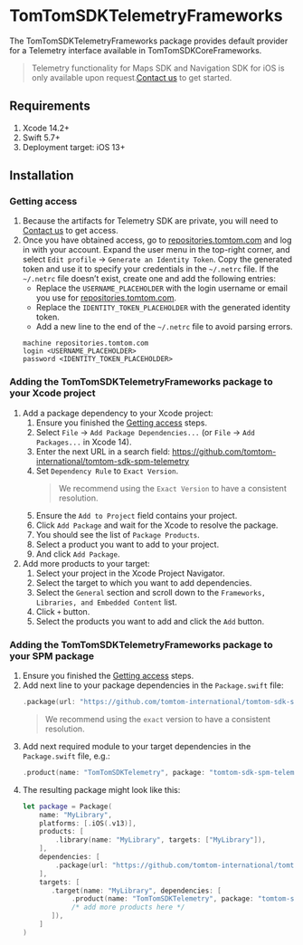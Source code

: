 # TomTomSDKTelemetryFrameworks

The TomTomSDKTelemetryFrameworks package provides default provider for a Telemetry interface available in TomTomSDKCoreFrameworks.

> Telemetry functionality for Maps SDK and Navigation SDK for iOS is only available upon request.[Contact us](https://developer.tomtom.com/tomtom-sdk-for-ios/request-access) to get started.

## Requirements

1. Xcode 14.2+
1. Swift 5.7+
1. Deployment target: iOS 13+

## Installation
### Getting access
1. Because the artifacts for Telemetry SDK are private, you will need to [Contact us](https://developer.tomtom.com/tomtom-sdk-for-ios/request-access) to get access.
2. Once you have obtained access, go to [repositories.tomtom.com](https://repositories.tomtom.com) and log in with your account. Expand the user menu in the top-right corner, and select `Edit profile` → `Generate an Identity Token`. Copy the generated token and use it to specify your credentials in the `~/.netrc` file. If the `~/.netrc` file doesn’t exist, create one and add the following entries:
    * Replace the `USERNAME_PLACEHOLDER` with the login username or email you use for [repositories.tomtom.com](https://repositories.tomtom.com).
    * Replace the `IDENTITY_TOKEN_PLACEHOLDER` with the generated identity token.
    * Add a new line to the end of the `~/.netrc` file to avoid parsing errors.
    ```
    machine repositories.tomtom.com
    login <USERNAME_PLACEHOLDER>
    password <IDENTITY_TOKEN_PLACEHOLDER>
    ```
### Adding the TomTomSDKTelemetryFrameworks package to your Xcode project
1. Add a package dependency to your Xcode project:
    1. Ensure you finished the [Getting access](#getting-access) steps.
    2. Select `File` → `Add Package Dependencies...` (or `File` → `Add Packages...` in Xcode 14).
    3. Enter the next URL in a search field: https://github.com/tomtom-international/tomtom-sdk-spm-telemetry
    4. Set `Dependency Rule` to `Exact Version`.
        > We recommend using the `Exact Version` to have a consistent resolution.
    5. Ensure the `Add to Project` field contains your project.
    6. Click `Add Package` and wait for the Xcode to resolve the package.
    7. You should see the list of `Package Products`.
    8. Select a product you want to add to your project.
    9. And click `Add Package`.
2. Add more products to your target:
    1. Select your project in the Xcode Project Navigator.
    2. Select the target to which you want to add dependencies.
    3. Select the `General` section and scroll down to the `Frameworks, Libraries, and Embedded Content` list.
    4. Click `+` button.
    5. Select the products you want to add and click the `Add` button.
### Adding the TomTomSDKTelemetryFrameworks package to your SPM package
1. Ensure you finished the [Getting access](#getting-access) steps.
2. Add next line to your package dependencies in the `Package.swift` file:
    ```swift
    .package(url: "https://github.com/tomtom-international/tomtom-sdk-spm-telemetry", exact: "0.44.1")
    ```
    > We recommend using the `exact` version to have a consistent resolution.
3. Add next required module to your target dependencies in the `Package.swift` file, e.g.:
    ```swift
    .product(name: "TomTomSDKTelemetry", package: "tomtom-sdk-spm-telemetry")
    ```
4. The resulting package might look like this:
    ```swift
    let package = Package(
        name: "MyLibrary",
        platforms: [.iOS(.v13)],
        products: [
            .library(name: "MyLibrary", targets: ["MyLibrary"]),
        ],
        dependencies: [
            .package(url: "https://github.com/tomtom-international/tomtom-sdk-spm-telemetry", exact: "0.44.1")
        ],
        targets: [
           .target(name: "MyLibrary", dependencies: [
                .product(name: "TomTomSDKTelemetry", package: "tomtom-sdk-spm-telemetry")
                /* add more products here */
           ]),
        ]
    )
    ```